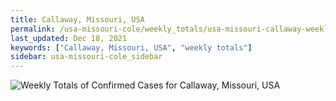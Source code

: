 ```yaml
---
title: Callaway, Missouri, USA
permalink: /usa-missouri-cole/weekly_totals/usa-missouri-callaway-weekly_totals.html
last_updated: Dec 18, 2021
keywords: ["Callaway, Missouri, USA", "weekly totals"]
sidebar: usa-missouri-cole_sidebar
---
```


![Weekly Totals of Confirmed Cases for Callaway, Missouri, USA](/covid_tracker/images/graphs/usa-missouri-callaway-weekly_totals_graph.png)
